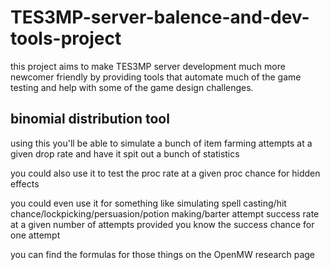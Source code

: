 # TES3MP-server-balence-and-dev-tools-project
this project aims to make TES3MP server development much more newcomer friendly by providing tools that automate much of the game testing and help with some of the game design challenges.

## binomial distribution tool
using this you'll be able to simulate a bunch of item farming attempts at a given drop rate and have it spit out a bunch of statistics

you could also use it to test the proc rate at a given proc chance for hidden effects

you could even use it for something like simulating spell casting/hit chance/lockpicking/persuasion/potion making/barter attempt success rate at a given number of attempts provided you know the success chance for one attempt

you can find the formulas for those things on the OpenMW research page

